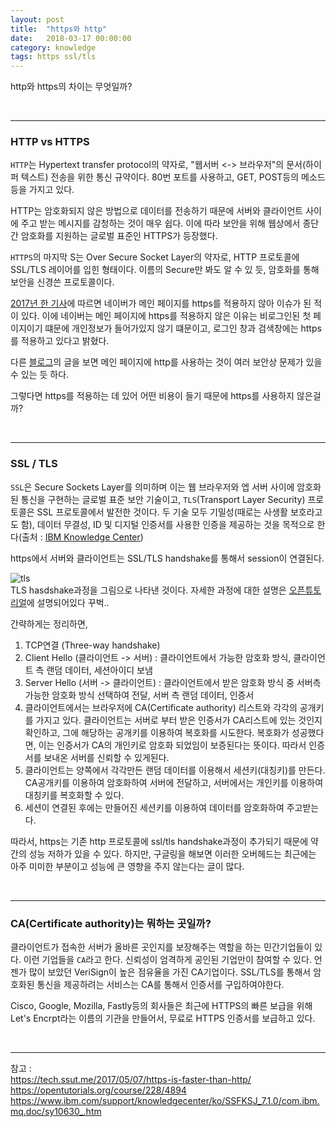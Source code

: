 ```yaml
---
layout: post
title:  "https와 http"
date:   2018-03-17 00:00:00
category: knowledge
tags: https ssl/tls
---
```


http와 https의 차이는 무엇일까?
<!-- more -->

<br>

---
### HTTP vs HTTPS

`HTTP`는 Hypertext transfer protocol의 약자로, "웹서버 <-> 브라우저"의 문서(하이퍼 텍스트) 전송을 위한 통신 규약이다. 80번 포트를 사용하고, GET, POST등의 메소드 등을 가지고 있다.  

HTTP는 암호화되지 않은 방법으로 데이터를 전송하기 때문에 서버와 클라이언트 사이에 주고 받는 메시지를 감청하는 것이 매우 쉽다. 이에 따라 보안을 위해 웹상에서 종단 간 암호화를 지원하는 글로벌 표준인 HTTPS가 등장했다.  

`HTTPS`의 마지막 S는 Over Secure Socket Layer의 약자로, HTTP 프로토콜에 SSL/TLS 레이어를 입힌 형태이다. 이름의 Secure만 봐도 알 수 있 듯, 암호화를 통해 보안을 신경쓴 프로토콜이다.

[2017년 한 기사](http://www.ddaily.co.kr/news/article.html?no=152720)에 따르면 네이버가 메인 페이지를 https를 적용하지 않아 이슈가 된 적이 있다. 이에 네이버는 메인 페이지에 https를 적용하지 않은 이유는 비로그인된 첫 페이지이기 떄문에 개인정보가 들어가있지 않기 떄문이고, 로그인 창과 검색창에는 https를 적용하고 있다고 밝혔다.  

다른 [블로그](https://item4.github.io/2015-12-19/Naver-and-HTTPS/)의 글을 보면 메인 페이지에 http를 사용하는 것이 여러 보안상 문제가 있을 수 있는 듯 하다.

그렇다면 https를 적용하는 데 있어 어떤 비용이 들기 때문에 https를 사용하지 않은걸까?

<br>

---
### SSL / TLS

`SSL`은 Secure Sockets Layer를 의미하며 이는 웹 브라우저와 엡 서버 사이에 암호화된 통신을 구현하는 글로벌 표준 보안 기술이고, `TLS`(Transport Layer Security) 프로토콜은 SSL 프로토콜에서 발전한 것이다. 두 기술 모두 기밀성(때로는 사생활 보호라고도 함), 데이터 무결성, ID 및 디지털 인증서를 사용한 인증을 제공하는 것을 목적으로 한다(출처 : [IBM Knowledge Center](https://www.ibm.com/support/knowledgecenter/ko/SSFKSJ_7.1.0/com.ibm.mq.doc/sy10630_.htm))  

https에서 서버와 클라이언트는 SSL/TLS handshake를 통해서 session이 연결된다.  

![tls]({{site.url}}/asset/180317/tls-handshake.png)  
TLS hasdshake과정을 그림으로 나타낸 것이다. 자세한 과정에 대한 설명은 [오픈튜토리얼](https://opentutorials.org/course/228/4894#signiture)에 설명되어있다 꾸벅..  

간략하게는 정리하면,
1. TCP연결 (Three-way handshake)
2. Client Hello (클라이언트 -> 서버) : 클라이언트에서 가능한 암호화 방식, 클라이언트 측 랜덤 데이터, 세션아이디 보냄
3. Server Hello (서버 -> 클라이언트) : 클라이언트에서 받은 암호화 방식 중 서버측 가능한 암호화 방식 선택하여 전달, 서버 측 랜덤 데이터, 인증서
4. 클라이언트에서는 브라우저에 CA(Certificate authority) 리스트와 각각의 공개키를 가지고 있다. 클라이언트는 서버로 부터 받은 인증서가 CA리스트에 있는 것인지 확인하고, 그에 해당하는 공개키를 이용하여 복호화를 시도한다. 복호화가 성공했다면, 이는 인증서가 CA의 개인키로 암호화 되었임이 보증된다는 뜻이다. 따라서 인증서를 보내온 서버를 신뢰할 수 있게된다.
5. 클라이언트는 양쪽에서 각각만든 랜덤 데이터를 이용해서 세션키(대칭키)를 만든다. CA공개키를 이용하여 암호화하여 서버에 전달하고, 서버에서는 개인키를 이용하여 대칭키를 복호화할 수 있다.
6. 세션이 연결된 후에는 만들어진 세션키를 이용하여 데이터를 암호화하여 주고받는다.
  
따라서, https는 기존 http 프로토콜에 ssl/tls handshake과정이 추가되기 때문에 약간의 성능 저하가 있을 수 있다. 하지만, 구글링을 해보면 이러한 오버헤드는 최근에는 아주 미미한 부분이고 성능에 큰 영향을 주지 않는다는 글이 많다.

<br>

---
### CA(Certificate authority)는 뭐하는 곳일까?

클라이언트가 접속한 서버가 올바른 곳인지를 보장해주는 역할을 하는 민간기업들이 있다. 이런 기업들을 `CA`라고 한다. 신뢰성이 엄격하게 공인된 기업만이 참여할 수 있다. 언젠가 많이 보았던 VeriSign이 높은 점유율을 가진 CA기업이다. SSL/TLS를 통해서 암호화된 통신을 제공하려는 서비스는 CA를 통해서 인증서를 구입하여야한다.  

Cisco, Google, Mozilla, Fastly등의 회사들은 최근에 HTTPS의 빠른 보급을 위해 Let's Encrpt라는 이름의 기관을 만들어서, 무료로 HTTPS 인증서를 보급하고 있다.





<br>

---

참고 :   
https://tech.ssut.me/2017/05/07/https-is-faster-than-http/  
https://opentutorials.org/course/228/4894  
https://www.ibm.com/support/knowledgecenter/ko/SSFKSJ_7.1.0/com.ibm.mq.doc/sy10630_.htm  
